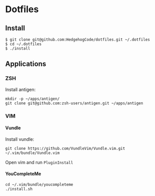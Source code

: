 # Dotfiles

## Install
```
$ git clone git@github.com:HedgehogCode/dotfiles.git ~/.dotfiles
$ cd ~/.dotfiles
$ ./install
```

## Applications

### ZSH

Install antigen:
```
mkdir -p ~/apps/antigen/
git clone git@github.com:zsh-users/antigen.git ~/apps/antigen
```

### VIM

#### Vundle

Install vundle:
```
git clone https://github.com/VundleVim/Vundle.vim.git ~/.vim/bundle/Vundle.vim
```
Open vim and run `PluginInstall`

#### YouCompleteMe

```
cd ~/.vim/bundle/youcompleteme
./install.sh
```
